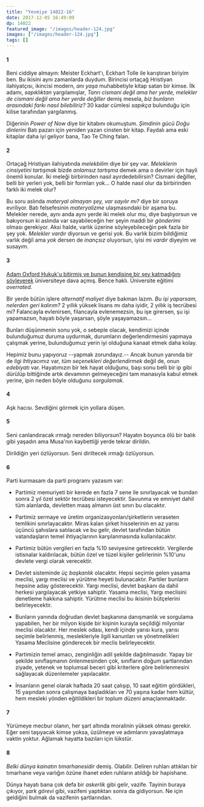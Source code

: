 ```yaml
---
title: "Yevmiye 14022-16"
date: 2017-12-05 16:49:09
dp: 14022
featured_image: "/images/header-124.jpg"
images: ["/images/header-124.jpg"]
tags: []
---
```


#### 1

Beni ciddiye almayın: Meister Eckhart'ı, Eckhart Tolle ile karıştıran biriyim
ben. Bu ikisini aynı zamanlarda duydum. Birincisi ortaçağ Hristiyan
ilahiyatçısı, ikincisi modern, *anı yaşa* muhabbetiyle kitap satan bir kimse.
İlk adamı, *sapıklıktan* yargılamışlar, *Tanrı cismani değil ama her yerde,
melekler de cismani değil ama her yerde değiller* demiş mesela, *biz bunların
arasındaki farkı nasıl bilebiliriz?* 30 kadar cümlesi *sapıkça* bulunduğu için
kilise tarafından yargılanmış.

Diğerinin *Power of Now* diye bir kitabını okumuştum. *Şimdinin gücü* *Doğu
dinlerini* Batı pazarı için yeniden yazan cinsten bir kitap. Faydalı ama eski
kitaplar daha iyi geliyor bana, Tao Te Ching falan. 

#### 2

Ortaçağ Hristiyan ilahiyatında *melekbilim* diye bir şey var. *Meleklerin
cinsiyetini tartışmak* bizde *anlamsız tartışma* demek ama o devirler için hayli
önemli konular. İki meleği birbirinden nasıl ayırdedebilirsin? Cismani değiller,
belli bir yerleri yok, belli bir formları yok... O halde nasıl olur da
birbirinden farklı iki melek olur?

Bu soru aslında *materyal olmayan şey, var sayılır mı?* diye bir soruya evriliyor.
Batı felsefesinin *materyalizme* ulaşmasındaki bir aşama bu. Melekler nerede,
aynı anda aynı yerde iki melek olur mu, diye başlıyorsun ve bakıyorsun ki
aslında var sayabileceğin her şeyin maddi bir *gönderimi* olması gerekiyor. Aksi
halde, varlık üzerine söyleyebileceğin pek fazla bir şey yok. *Melekler vardır*
diyorsun ve gerisi yok. Bu varlık bizim bildiğimiz varlık değil ama *yok* dersen
de *inançsız* oluyorsun, iyisi mi *vardır* diyeyim ve susayım.


#### 3

[Adam Oxford Hukuk'u bitirmiş ve bunun kendisine bir şey katmadığını
söyleyerek](https://t.co/6MHiOiRK6Y) üniversiteye dava açmış. Bence haklı.
Üniversite eğitimi *overrated.*

Bir yerde bütün işlere *alternatif maliyet* diye bakman lazım. *Bu işi yaparsam,
nelerden geri kalırım?* 2 yıllık yüksek lisans mı daha iyidir, 2 yıllık iş
tecrübesi mi? Falancayla evlenirsen, filancayla evlenemezsin, bu işe girersen,
şu işi yapamazsın, hayatı böyle yaşarsan, şöyle yaşayamazsın...

Bunları düşünmenin sonu yok, o sebeple olacak, kendimizi içinde bulunduğumuz
duruma uydurmak, durumların değerlendirmesini yapmaya çalışmak yerine,
bulunduğumuz yerin iyi olduğuna kanaat etmek daha kolay. 

Hepimiz bunu yapıyoruz --yapmak zorundayız.-- Ancak bunun yanında bir de ilgi
ihtiyacımız var, *tüm seçenekleri değerlendirmek* değil de, onun *edebiyatı*
var. Hayatımızın bir tek hayat olduğunu, başı sonu belli bir ip gibi dürülüp
bittiğinde artık devamının gelmeyeceğini tam manasıyla kabul etmek yerine, ipin
neden böyle olduğunu *sorgulamak.*

#### 4

Aşk hacısı. Sevdiğini görmek için yollara düşen. 

#### 5

Seni canlandıracak ırmağı nereden biliyorsun? Hayatın boyunca ölü bir balık gibi
yaşadın ama Musa'nın kaybettiği yerde tekrar dirildin.

Dirildiğin yeri özlüyorsun. Seni diriltecek ırmağı özlüyorsun.

#### 6

Parti kurmasam da parti programı yazasım var: 

- Partimiz memuriyeti bir kerede en fazla 7 sene ile sınırlayacak ve bundan
  sonra 2 yıl özel sektör tecrübesi isteyecektir. Savunma ve emniyet dahil tüm
  alanlarda, devletten maaş almanın üst sınırı bu olacaktır. 
  
- Partimiz sermaye ve üretim organizasyonları/şirketlerin veraseten temlikini
  sınırlayacaktır. Miras kalan şirket hisselerinin en az yarısı üçüncü şahıslara
  satılacak ve bu gelir, devlet tarafından bütün vatandaşların temel
  ihtiyaçlarının karşılanmasında kullanılacaktır. 
  
- Partimiz bütün vergileri en fazla %10 seviyesine getirecektir. Vergilerde
  istisnalar kaldırılacak, bütün özel ve tüzel kişiler gelirlerinin %10'unu
  devlete vergi olarak verecektir.
  
- Devlet sisteminde *üç başkanlık* olacaktır. Hepsi seçimle gelen yasama
  meclisi, yargı meclisi ve yürütme heyeti bulunacaktır. Partiler bunların
  hepsine aday gösterecektir. Yargı meclisi, devlet başkanı da dahil herkesi
  yargılayacak yetkiye sahiptir. Yasama meclisi, Yargı meclisini denetleme
  hakkına sahiptir. Yürütme meclisi bu ikisinin bütçelerini belirleyecektir. 
  
- Bunların yanında doğrudan devlet başkanına danışmanlık ve sorgulama yapabilen,
  her bir milyon kişide bir kişinin kurayla seçildiği milyonlar meclisi
  olacaktır. Her meslek odası, kendi içinde yarısı kura, yarısı seçimle
  belirlenmiş, meslekleriyle ilgili kanunları ve yönetmelikleri Yasama Meclisine
  gönderecek bir meclis belirleyecektir. 
  
- Partimizin temel amacı, zenginliğin adil şekilde dağıtılmasıdır. Yapay bir
  şekilde sınıflaşmanın önlenmesinden çok, sınıfların doğum şartlarından ziyade,
  yetenek ve toplumsal beceri gibi kriterlere göre belirlenmesini sağlayacak
  düzenlemeler yapılacaktır.

- İnsanların genel olarak haftada 20 saat çalışıp, 10 saat eğitim gördükleri, 15
  yaşından sonra çalışmaya başladıkları ve 70 yaşına kadar hem kültür, hem
  mesleki yönden eğitildikleri bir toplum düzeni amaçlanmaktadır. 

#### 7

Yürümeye mecbur olanın, her şart altında moralinin yüksek olması gerekir. Eğer
seni taşıyacak kimse yoksa, üzülmeye ve adımlarını yavaşlatmaya vaktin yoktur.
Ağlamak hayatta bazıları için lükstür. 

#### 8

*Belki dünya kainatın tımarhanesidir* demiş. Olabilir. Deliren ruhları attıkları
bir tımarhane veya varlığın özüne ihanet eden ruhların atıldığı bir hapishane. 

Dünya hayatı bana çok defa bir *askerlik* gibi gelir, vazife. Tayinin buraya
çıkıyor, *şark görevi* gibi, vazifeni yaptıktan sonra da gidiyorsun. Ne için
geldiğini bulmak da vazifenin şartlarından.


